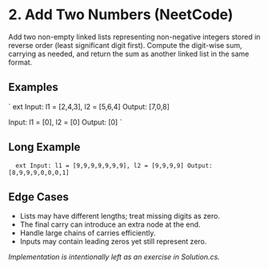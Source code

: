 # 2. Add Two Numbers (NeetCode)

Add two non-empty linked lists representing non-negative integers stored in reverse order (least significant digit first). Compute the digit-wise sum, carrying as needed, and return the sum as another linked list in the same format.

## Examples
`	ext
Input: l1 = [2,4,3], l2 = [5,6,4]
Output: [7,0,8]

Input: l1 = [0], l2 = [0]
Output: [0]
`

## Long Example
`	ext
Input: l1 = [9,9,9,9,9,9,9], l2 = [9,9,9,9]
Output: [8,9,9,9,0,0,0,1]
`

## Edge Cases
- Lists may have different lengths; treat missing digits as zero.
- The final carry can introduce an extra node at the end.
- Handle large chains of carries efficiently.
- Inputs may contain leading zeros yet still represent zero.

*Implementation is intentionally left as an exercise in Solution.cs.*
